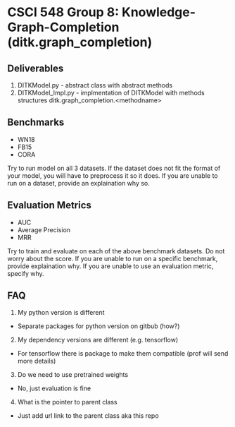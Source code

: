 # CSCI 548 Group 8: Knowledge-Graph-Completion (ditk.graph_completion)

## Deliverables
1. DITKModel.py - abstract class with abstract methods
2. DITKModel_Impl.py - implmentation of DITKModel with methods structures ditk.graph_completion.\<methodname\>

## Benchmarks
- WN18
- FB15
- CORA

Try to run model on all 3 datasets. If the dataset does not fit the format of your model, you will have to preprocess it so it does. If you are unable to run on a dataset, provide an explaination why so.  

## Evaluation Metrics
- AUC
- Average Precision
- MRR

Try to train and evaluate on each of the above benchmark datasets. Do not worry about the score. If you are unable to run on a specific benchmark, provide explaination why. If you are unable to use an evaluation metric, specify why. 

## FAQ
1. My python version is different
 - Separate packages for python version on gitbub (how?)
 
2. My dependency versions are different (e.g. tensorflow)
- For tensorflow there is package to make them compatible (prof will send more details)

3. Do we need to use pretrained weights
- No, just evaluation is fine

4. What is the pointer to parent class
- Just add url link to the parent class aka this repo
